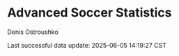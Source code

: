 # Advanced Soccer Statistics
Denis Ostroushko

<!-- gfm -->

Last successful data update: 2025-06-05 14:19:27 CST
